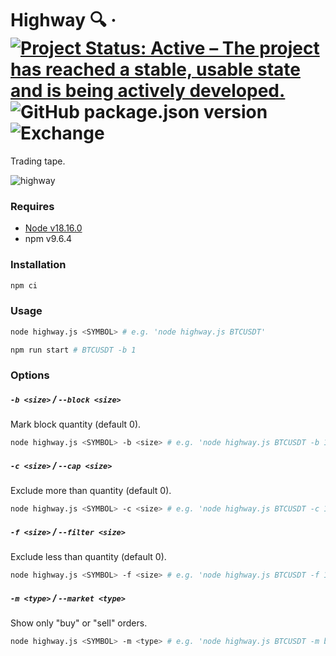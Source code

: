 # Highway 🔍 &middot; [![Project Status: Active – The project has reached a stable, usable state and is being actively developed.](https://www.repostatus.org/badges/latest/active.svg)](https://www.repostatus.org/#active) ![GitHub package.json version](https://img.shields.io/github/package-json/v/lropero/highway) ![Exchange](https://img.shields.io/badge/Exchange-Binance-yellowgreen)

Trading tape.

![highway](https://user-images.githubusercontent.com/4450399/231820546-9c85f795-2885-4da5-b279-94e31bd4c5e3.gif)

### Requires

- [Node v18.16.0](https://nodejs.org/)
- npm v9.6.4

### Installation

```sh
npm ci
```

### Usage

```sh
node highway.js <SYMBOL> # e.g. 'node highway.js BTCUSDT'
```

```sh
npm run start # BTCUSDT -b 1
```

### Options

##### `-b <size>` / `--block <size>`

Mark block quantity (default 0).

```sh
node highway.js <SYMBOL> -b <size> # e.g. 'node highway.js BTCUSDT -b 1'
```

##### `-c <size>` / `--cap <size>`

Exclude more than quantity (default 0).

```sh
node highway.js <SYMBOL> -c <size> # e.g. 'node highway.js BTCUSDT -c 1'
```

##### `-f <size>` / `--filter <size>`

Exclude less than quantity (default 0).

```sh
node highway.js <SYMBOL> -f <size> # e.g. 'node highway.js BTCUSDT -f 1'
```

##### `-m <type>` / `--market <type>`

Show only "buy" or "sell" orders.

```sh
node highway.js <SYMBOL> -m <type> # e.g. 'node highway.js BTCUSDT -m buy'
```
